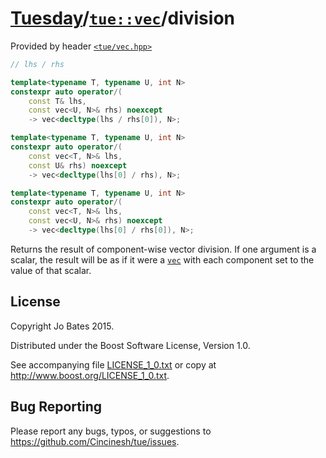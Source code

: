 [Tuesday](../../../README.md)/[`tue::vec`](../../headers/vec.md)/division
=========================================================================
Provided by header [`<tue/vec.hpp>`](../../headers/vec.md)

```c++
// lhs / rhs

template<typename T, typename U, int N>
constexpr auto operator/(
    const T& lhs,
    const vec<U, N>& rhs) noexcept
    -> vec<decltype(lhs / rhs[0]), N>;

template<typename T, typename U, int N>
constexpr auto operator/(
    const vec<T, N>& lhs,
    const U& rhs) noexcept
    -> vec<decltype(lhs[0] / rhs), N>;

template<typename T, typename U, int N>
constexpr auto operator/(
    const vec<T, N>& lhs,
    const vec<U, N>& rhs) noexcept
    -> vec<decltype(lhs[0] / rhs[0]), N>;
```

Returns the result of component-wise vector division. If one argument is a
scalar, the result will be as if it were a [`vec`](../../headers/vec.md) with
each component set to the value of that scalar.

License
-------
Copyright Jo Bates 2015.

Distributed under the Boost Software License, Version 1.0.

See accompanying file [LICENSE_1_0.txt](../../../LICENSE_1_0.txt) or copy at
http://www.boost.org/LICENSE_1_0.txt.

Bug Reporting
-------------
Please report any bugs, typos, or suggestions to
https://github.com/Cincinesh/tue/issues.
